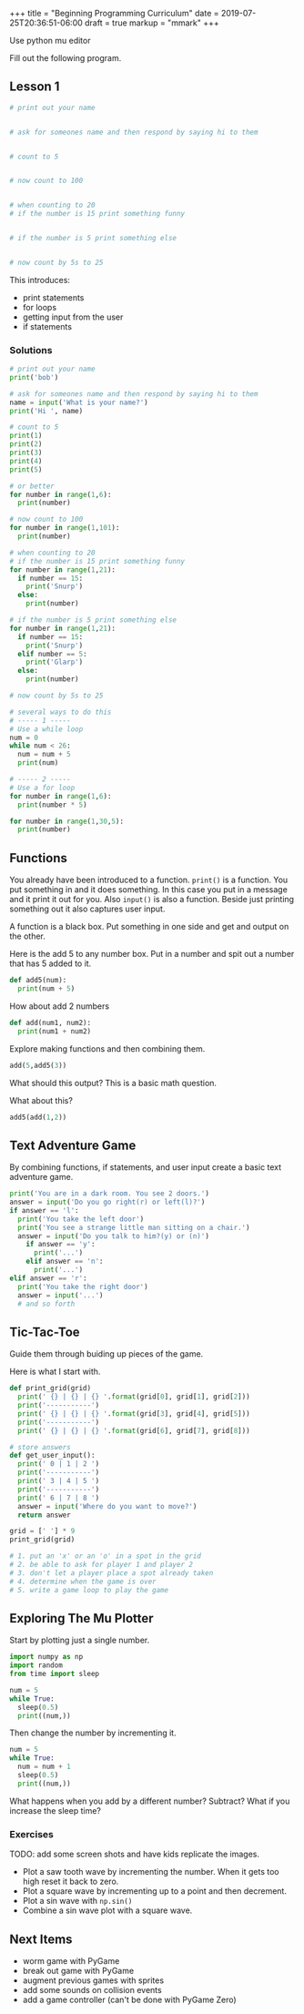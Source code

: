 +++
title = "Beginning Programming Curriculum"
date = 2019-07-25T20:36:51-06:00
draft = true
markup = "mmark"
+++

Use python mu editor

Fill out the following program.

## Lesson 1

```py
# print out your name


# ask for someones name and then respond by saying hi to them


# count to 5 


# now count to 100


# when counting to 20
# if the number is 15 print something funny


# if the number is 5 print something else


# now count by 5s to 25


```

This introduces:

- print statements
- for loops
- getting input from the user
- if statements

### Solutions

```py
# print out your name
print('bob')
```

```py
# ask for someones name and then respond by saying hi to them
name = input('What is your name?')
print('Hi ', name)
```

```py
# count to 5 
print(1)
print(2)
print(3)
print(4)
print(5)

# or better
for number in range(1,6):
  print(number)
```

```py
# now count to 100
for number in range(1,101):
  print(number)
```

```py
# when counting to 20
# if the number is 15 print something funny
for number in range(1,21):
  if number == 15:
    print('Snurp')
  else:
    print(number)
```

```py
# if the number is 5 print something else
for number in range(1,21):
  if number == 15:
    print('Snurp')
  elif number == 5:
    print('Glarp')
  else:
    print(number)
```

```py
# now count by 5s to 25

# several ways to do this
# ----- 1 -----
# Use a while loop
num = 0
while num < 26:
  num = num + 5
  print(num)

# ----- 2 -----
# Use a for loop
for number in range(1,6):
  print(number * 5)

for number in range(1,30,5):
  print(number)

```

## Functions

You already have been introduced to a function. `print()` is a function. You put something in and it does something. In this case you put in a message and it print it out for you. Also `input()` is also a function. Beside just printing something out it also captures user input.

A function is a black box. Put something in one side and get and output on the other.

Here is the add 5 to any number box. Put in a number and spit out a number that has 5 added to it.

```py
def add5(num):
  print(num + 5)
```

How about add 2 numbers

```py
def add(num1, num2):
  print(num1 + num2)
```

Explore making functions and then combining them.

```py
add(5,add5(3))
```

What should this output? This is a basic math question.

What about this?

```py
add5(add(1,2))
```

## Text Adventure Game

By combining functions, if statements, and user input create a basic text adventure game.

```py
print('You are in a dark room. You see 2 doors.')
answer = input('Do you go right(r) or left(l)?')
if answer == 'l':
  print('You take the left door')
  print('You see a strange little man sitting on a chair.')
  answer = input('Do you talk to him?(y) or (n)')
    if answer == 'y':
      print('...')
    elif answer == 'n':
      print('...')
elif answer == 'r':
  print('You take the right door')
  answer = input('...')
  # and so forth
```

## Tic-Tac-Toe

Guide them through buiding up pieces of the game.

Here is what I start with.

```py
def print_grid(grid)
  print(' {} | {} | {} '.format(grid[0], grid[1], grid[2]))
  print('-----------')
  print(' {} | {} | {} '.format(grid[3], grid[4], grid[5]))
  print('-----------')
  print(' {} | {} | {} '.format(grid[6], grid[7], grid[8]))

# store answers
def get_user_input():
  print(' 0 | 1 | 2 ')
  print('-----------')
  print(' 3 | 4 | 5 ')
  print('-----------')
  print(' 6 | 7 | 8 ')
  answer = input('Where do you want to move?')
  return answer

grid = [' '] * 9
print_grid(grid)

# 1. put an 'x' or an 'o' in a spot in the grid
# 2. be able to ask for player 1 and player 2
# 3. don't let a player place a spot already taken
# 4. determine when the game is over
# 5. write a game loop to play the game
```

## Exploring The Mu Plotter

Start by plotting just a single number.

```py
import numpy as np
import random
from time import sleep

num = 5
while True:
  sleep(0.5) 
  print((num,))
```

Then change the number by incrementing it.

```py
num = 5
while True:
  num = num + 1
  sleep(0.5) 
  print((num,))
```

What happens when you add by a different number? Subtract? What if you increase the sleep time?

### Exercises

TODO: add some screen shots and have kids replicate the images.

- Plot a saw tooth wave by incrementing the number. When it gets too high reset it back to zero.
- Plot a square wave by incrementing up to a point and then decrement.
- Plot a sin wave with `np.sin()`
- Combine a sin wave plot with a square wave.

## Next Items

- worm game with PyGame
- break out game with PyGame
- augment previous games with sprites
- add some sounds on collision events
- add a game controller (can't be done with PyGame Zero)

